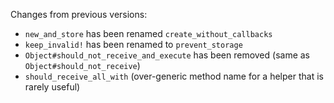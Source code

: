 Changes from previous versions:

- `new_and_store` has been renamed `create_without_callbacks`
- `keep_invalid!` has been renamed to `prevent_storage`
- `Object#should_not_receive_and_execute` has been removed (same as `Object#should_not_receive`)
- `should_receive_all_with` (over-generic method name for a helper that is rarely useful)

